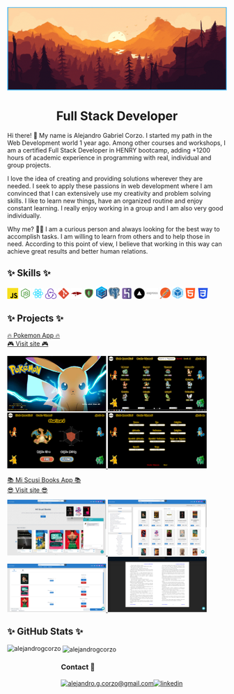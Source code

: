 <img src="./Retropix.gif">

<h1 align="center">
 Full Stack Developer 
</h1>

<p>
Hi there! 👋 My name is Alejandro Gabriel Corzo. I started my path in the Web Development world 1 year ago. Among other courses and workshops, I am a certified Full Stack Developer in HENRY bootcamp, adding +1200 hours of academic experience in programming with real, individual and group projects.

I love the idea of creating and providing solutions wherever they are needed. I seek to apply these passions in web development where I am convinced that I can extensively use my creativity and problem solving skills. I like to learn new things, have an organized routine and enjoy constant learning. I really enjoy working in a group and I am also very good individually.

Why me? 🙋‍♂️
I am a curious person and always looking for the best way to accomplish tasks. I am willing to learn from others and to help those in need. According to this point of view, I believe that working in this way can achieve great results and better human relations.

</p>

## ✨ Skills ✨

<p>
<img width="5%" src="./img/icons/javascript.png">
<img width="5%" src="./img/icons/NodeJs.png">
<img width="5%" src="./img/icons/React.png">
<img width="5%" src="./img/icons/Redux.png">
<img width="5%" src="./img/icons/Git.png">
<img width="5%" src="./img/icons/mongoosejs.png">
<img width="5%" src="./img/icons/mongodb.png">
<img width="5%" src="./img/icons/sequelize.png">
<img width="5%" src="./img/icons/postgreSQL.png">
<img width="5%" src="./img/icons/heroku.png">
<img width="5%" src="./img/icons/vercel.png">
<img width="5%" src="https://raw.githubusercontent.com/devicons/devicon/master/icons/express/express-original-wordmark.svg">
<img width="5%" src="./img/icons/postman.png">
<img width="5%" src="./img/icons/webpack.png">
<img width="5%" src="./img/icons/html-blanco.png">
<img width="5%" src="./img/icons/css-blanco.png">
</p>

## ✨ Projects ✨

<a href="https://github.com/AlejandroGCorzo/PI-Pokemon-Henry">🔥 Pokemon App 🔥</a>
<br/>
<a href="https://pi-pokemon-front-agc.vercel.app/">🎮 Visit site 🎮</a>

<p>
<a href="https://pi-pokemon-front-agc.vercel.app/">
<img width="45%" src="./img/pi-pokemon/landing.jpeg">
<img width="45%" src="./img/pi-pokemon/home.jpeg">
<img width="45%" src="./img/pi-pokemon/detail.png">
<img width="45%" src="./img/pi-pokemon/create.png">
</a>
</p>

<a href="https://github.com/AlejandroGCorzo/Mi-Scusi-Books">📚 Mi Scusi Books App 📚</a>
<br/>
<a href="https://mi-scusi-books.vercel.app/">😎 Visit site 😎</a>

<p>
<a href="https://mi-scusi-books.vercel.app/">
<img width="45%" src="./img/pf-mi scusi books/home.jpeg">
<img width="45%" src="./img/pf-mi scusi books/allbooks.png">
<img width="45%" src="./img/pf-mi scusi books/cart.png">
<img width="45%" src="./img/pf-mi scusi books/pdfreader.png">
</a>
</p>

## ✨ GitHub Stats ✨

<p><img height="150em" align="left" src="https://github-readme-stats.vercel.app/api/top-langs?username=alejandrogcorzo&show_icons=true&theme=dark&locale=en&layout=compact" alt="alejandrogcorzo" /></p>

<p>&nbsp;<img align="center" height="150em" src="https://github-readme-stats.vercel.app/api?username=alejandrogcorzo&show_icons=true&theme=dark&locale=en" alt="alejandrogcorzo" /></p>

### Contact 💼

<p align="left">
<a href="https://mail.google.com/mail/?view=cm&fs=1&to=alejandro.g.corzo@gmail.com"><img align="center" src="https://upload.wikimedia.org/wikipedia/commons/thumb/7/7e/Gmail_icon_%282020%29.svg/1280px-Gmail_icon_%282020%29.svg.png"  alt="alejandro.g.corzo@gmail.com" height="28" width="32" /></a><a href="https://www.linkedin.com/in/alejandro-gabriel-corzo/"><img align="center" src="https://raw.githubusercontent.com/rahuldkjain/github-profile-readme-generator/master/src/images/icons/Social/linked-in-alt.svg" alt="linkedin" height="30" width="40" margin="10"  /></a>
</p>
